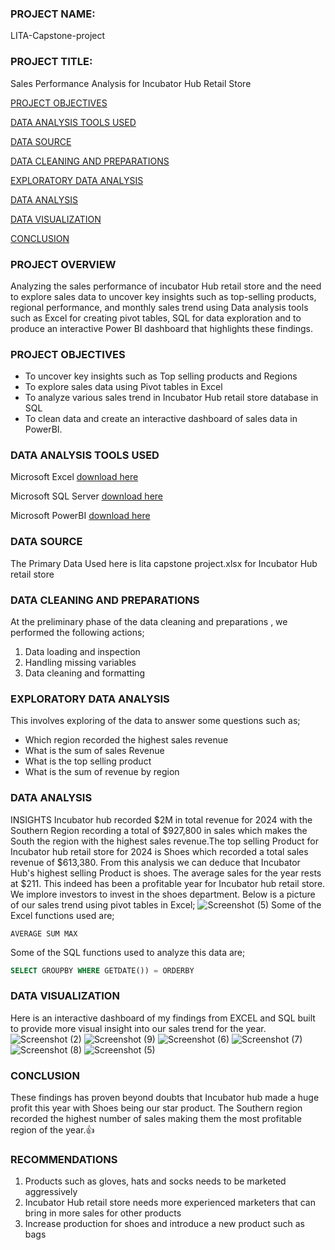 ### PROJECT NAME:
LITA-Capstone-project
### PROJECT TITLE:
Sales Performance Analysis for Incubator Hub Retail Store

[PROJECT OBJECTIVES](#project-objectives)

[DATA ANALYSIS TOOLS USED](#data-analysis-tools-used)

[DATA SOURCE](#data-source)

[DATA CLEANING AND PREPARATIONS](#data-cleaning-and-preparations)

[EXPLORATORY DATA ANALYSIS](#exploratory-data-analysis)

[DATA ANALYSIS](#data-analysis)

[DATA VISUALIZATION](#data-visualization)

[CONCLUSION](#conclusion)

### PROJECT OVERVIEW 
Analyzing the sales performance of incubator Hub retail store and the need to explore sales data to uncover key insights such as top-selling products, regional 
performance, and monthly sales trend using Data analysis tools such as Excel for creating pivot tables, SQL for data exploration and to produce an interactive Power BI 
dashboard that highlights these findings.
### PROJECT OBJECTIVES
- To uncover key insights such as Top selling products and Regions
- To explore sales data using Pivot tables in Excel
- To analyze various sales trend in Incubator Hub retail store database in SQL 
- To clean data and create an interactive dashboard of sales data in PowerBI.
### DATA ANALYSIS TOOLS USED
Microsoft Excel [download here](https//www.microsoftexcel.com)

Microsoft SQL Server [download here](https//www.microsoft.com)

Microsoft PowerBI [download here](https//microsoft.com)
### DATA SOURCE
The Primary Data Used here is lita capstone project.xlsx for Incubator Hub retail store
### DATA CLEANING AND PREPARATIONS
At the preliminary phase of the data cleaning and preparations , we performed the following actions;
1. Data loading and inspection
2. Handling missing variables
3. Data cleaning and formatting
### EXPLORATORY DATA ANALYSIS
This involves exploring of the data to answer some questions such as;
- Which region recorded the highest sales revenue
- What is the sum of sales Revenue
- What is the top selling product
- What is the sum of revenue by region
### DATA ANALYSIS
INSIGHTS
Incubator hub recorded $2M in total revenue for 2024 with the Southern Region recording a total of $927,800 in sales which makes the South the region with the highest sales revenue.The top selling Product for Incubator hub retail store for 2024 is Shoes which recorded a total sales revenue of $613,380. From this analysis we can deduce that Incubator Hub's highest selling Product is shoes. The average sales for the year rests at $211. This indeed has been a profitable year for Incubator hub retail store. We implore investors to invest in the shoes department. Below is a picture of our sales trend using pivot tables in Excel;
![Screenshot (5)](https://github.com/user-attachments/assets/1676f337-737c-4168-b31c-edbe709e3539)
Some of the Excel functions used are;

```EXCEL
AVERAGE SUM MAX
```
Some of the SQL functions used to analyze this data are;

```SQL
SELECT GROUPBY WHERE GETDATE()) = ORDERBY
```

### DATA VISUALIZATION
Here is an interactive dashboard of my findings from EXCEL and SQL built to provide more visual insight into our sales trend for the year.
![Screenshot (2)](https://github.com/user-attachments/assets/b03a8ba8-e95d-4f55-8aa1-43b6a09d064c)
![Screenshot (9)](https://github.com/user-attachments/assets/4f412a1d-cec5-436b-84ab-388e86073d24)
![Screenshot (6)](https://github.com/user-attachments/assets/0b852e06-b570-444e-a366-d7d3821347b9)
![Screenshot (7)](https://github.com/user-attachments/assets/f41c307a-32af-41a0-a790-3d640922a6c5)
![Screenshot (8)](https://github.com/user-attachments/assets/267a7fc1-4c3c-4fe6-b12b-518fecc5268e)
![Screenshot (5)](https://github.com/user-attachments/assets/561c5732-3122-4abd-ac2b-1979271959e8)


### CONCLUSION
These findings has proven beyond doubts that Incubator hub made a huge profit this year with Shoes being our star product. The Southern region recorded the highest number of sales making them the most profitable region of the year.👍
### RECOMMENDATIONS
1. Products such as gloves, hats and socks needs to be marketed aggressively
2. Incubator Hub retail store needs more experienced marketers that can bring in more sales for other products
3. Increase production for shoes and introduce a new product such as bags




